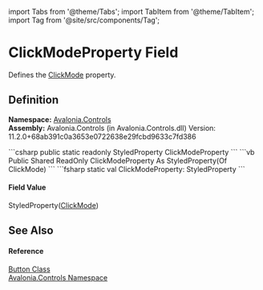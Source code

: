import Tabs from '@theme/Tabs'; 
import TabItem from '@theme/TabItem'; 
import Tag from '@site/src/components/Tag'; 

# ClickModeProperty Field


Defines the <a href="P_Avalonia_Controls_Button_ClickMode">ClickMode</a> property.



## Definition
**Namespace:** <a href="N_Avalonia_Controls">Avalonia.Controls</a>  
**Assembly:** Avalonia.Controls (in Avalonia.Controls.dll) Version: 11.2.0+68ab391c0a3653e0722638e29fcbd9633c7fd386

<Tabs groupId="api-code-preview">
<TabItem value="csharp" label="C#">
```csharp
public static readonly StyledProperty<ClickMode> ClickModeProperty
```
</TabItem>
<TabItem value="vb" label="VB">
```vb
Public Shared ReadOnly ClickModeProperty As StyledProperty(Of ClickMode)
```
</TabItem>
<TabItem value="fsharp" label="F#">
```fsharp
static val ClickModeProperty: StyledProperty<ClickMode>
```
</TabItem>
</Tabs>



#### Field Value
StyledProperty(<a href="T_Avalonia_Controls_ClickMode">ClickMode</a>)

## See Also


#### Reference
<a href="T_Avalonia_Controls_Button">Button Class</a>  
<a href="N_Avalonia_Controls">Avalonia.Controls Namespace</a>  
